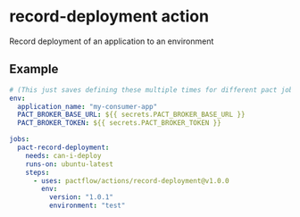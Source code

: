 # record-deployment action

Record deployment of an application to an environment

## Example

```yml
# (This just saves defining these multiple times for different pact jobs)
env:
  application_name: "my-consumer-app"
  PACT_BROKER_BASE_URL: ${{ secrets.PACT_BROKER_BASE_URL }}
  PACT_BROKER_TOKEN: ${{ secrets.PACT_BROKER_TOKEN }}

jobs:
  pact-record-deployment:
    needs: can-i-deploy
    runs-on: ubuntu-latest
    steps:
      - uses: pactflow/actions/record-deployment@v1.0.0
        env:
          version: "1.0.1"
          environment: "test"
```
